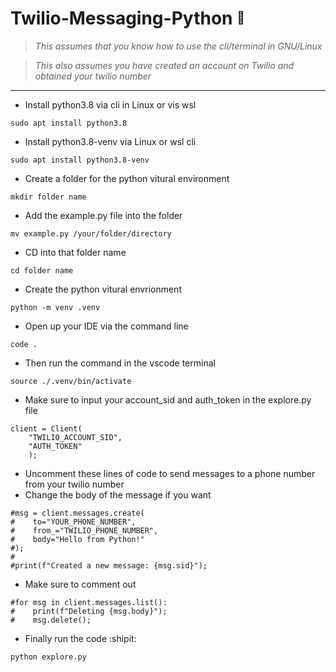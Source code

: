 # Twilio-Messaging-Python <sup><sub>🐍</sup></sub>

> <i> This assumes that you know how to use the cli/terminal in GNU/Linux </i> 

> <i> This also assumes you have created an account on Twilio and obtained your twilio number </i> 

----------------------------------------------------------------------------------------------------------------------------------------

- Install python3.8 via cli in Linux or vis wsl 
```
sudo apt install python3.8 
```



- Install python3.8-venv via Linux or wsl cli
```
sudo apt install python3.8-venv
```



- Create a folder for the python vitural environment 
```
mkdir folder name
```



- Add the example.py file into the folder
```
mv example.py /your/folder/directory
```



- CD into that folder name
```
cd folder name
```



- Create the python vitural envrionment
```
python -m venv .venv
```



- Open up your IDE via the command line
```
code .
```



- Then run the command in the vscode terminal
```
source ./.venv/bin/activate
```



- Make sure to input your account_sid and auth_token in the explore.py file
```
client = Client(
    "TWILIO_ACCOUNT_SID", 
    "AUTH_TOKEN"
    );

```



- Uncomment these lines of code to send messages to a phone number from your twilio number
- Change the body of the message if you want
```
#msg = client.messages.create(
#    to="YOUR_PHONE_NUMBER",
#    from_="TWILIO_PHONE_NUMBER",
#    body="Hello from Python!"
#);
#
#print(f"Created a new message: {msg.sid}");
```



- Make sure to comment out
```
#for msg in client.messages.list():
#    print(f"Deleting {msg.body}");
#    msg.delete();
```



- Finally run the code :shipit:
```
python explore.py
```
